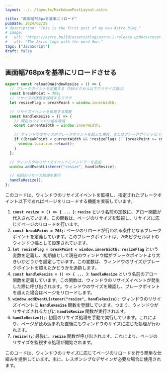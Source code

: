 ```yaml
---
layout: ../../layouts/MarkdownPostLayout.astro

title: "画面幅768pxを基準にリロード"
pubDate: 2024/02/29
# description: "This is the first post of my new Astro blog."
# image:
#   url: "https://astro.build/assets/blog/astro-1-release-update/cover.jpeg"
#   alt: "The Astro logo with the word One."
tags: ["JavaScript"]
draft: false
---
```


## 画面幅768pxを基準にリロードさせる

```javascript
export const reloadOnWindowResize = () => {
  // ブレークポイントを定義する（768ピクセル以下でリサイズ発火）
  const breakPoint = 768;
  // リサイズの状態を保持するフラグ
  let resizeFlag = breakPoint < window.innerWidth;

  // リサイズイベントを処理する関数
  const handleResize = () => {
    // 現在のウィンドウ幅を取得
    const currentWidth = window.innerWidth;

    // ウィンドウのサイズがブレークポイントを超えた場合、またはブレークポイント以下に戻った場合にページをリロード
    if ((breakPoint < currentWidth && !resizeFlag) || (breakPoint >= currentWidth && resizeFlag)) {
      window.location.reload();
    }
  };

  // ウィンドウのリサイズイベントにハンドラーを追加
  window.addEventListener("resize", handleResize);

  // 初回のリサイズ処理を実行
  handleResize();
};
```

このコードは、ウィンドウのリサイズイベントを監視し、指定されたブレークポイント以下であればページをリロードする機能を実装しています。

1. **`const resize = () => { ... }`**: **`resize`** という名前の定数に、アロー関数が代入されています。この関数は、ページのリサイズを監視し、リサイズに応じてページのリロードを行います。
2. **`const breakPoint = 768;`**: ページのリロードが行われる条件となるブレークポイントを定義しています。このブレークポイントは、768ピクセル以下のウィンドウ幅として設定されています。
3. **`let resizeFlag = breakPoint < window.innerWidth;`**: **`resizeFlag`** という変数を定義し、初期値として現在のウィンドウ幅がブレークポイントより大きいかどうかを設定しています。この変数は、ウィンドウのサイズがブレークポイントを超えたかどうかを追跡します。
4. **`const handleResize = () => { ... }`**: **`handleResize`** という名前のアロー関数を定義しています。この関数は、ウィンドウのリサイズイベントが発生した際に呼び出されます。ウィンドウのサイズを確認し、ブレークポイントを超えた場合はページをリロードします。
5. **`window.addEventListener("resize", handleResize);`**: ウィンドウのリサイズイベントに **`handleResize`** 関数を登録しています。つまり、ウィンドウがリサイズされるたびに **`handleResize`** 関数が実行されます。
6. **`handleResize();`**: 初回のリサイズ処理を手動で実行しています。これにより、ページが読み込まれた直後にもウィンドウのサイズに応じた処理が行われます。
7. **`resize();`**: 最後に、**`resize`** 関数が呼び出されます。これにより、ページのリサイズを監視する処理が開始されます。

このコードは、ウィンドウのリサイズに応じてページのリロードを行う簡単な仕組みを提供しています。主に、レスポンシブなデザインが必要な場合に使用されます。
